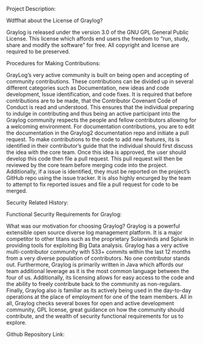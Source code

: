 
Project Description:

Wdffhat about the License of Graylog?



  Graylog is released under the version 3.0 of the GNU GPL General Public License. This license which affords end users the freedom to “run, study, share and modify the software” for free. All copyright and license are required to be preserved.

Procedures for Making Contributions:

  GrayLog’s very active community is built on being open and accepting of community contributions. These contributions can be divided up in several different categories such as Documentation, new ideas and code development, Issue identification, and code fixes. It is required that before contributions are to be made, that the Contributor Covenant Code of Conduct is read and understood. This ensures that the individual preparing to indulge in contributing and thus being an active participant into the Graylog community respects the people and fellow contributors allowing for a welcoming environment. For documentation contributions, you are to edit the documentation in the Graylog2 documentation repo and initiate a pull request. To make contributions to the code to add new features, its is identified in their contributor’s guide that the individual should first discuss the idea with the core team. Once this idea is approved, the user should develop this code then file a pull request. This pull request will then be reviewed by the core team before merging code into the project. Additionally, if a issue is identified, they must be reported on the project’s GitHub repo using the issue tracker. It is also highly encurged by the team to attempt to fix reported issues and file a pull request for code to be merged.

Security Related History:

Functional Security Requirements for Graylog:


What was our motivation for choosing Graylog?
Graylog is a powerful extensible open source diverse log management platform. It is a major competitor to other titans such as the proprietary Solarwinds and Splunk in providing tools for exploiting Big Data analysis. Graylog has a very active multi-contributor community with 533+ commits within the last 12 months from a very diverse population of contributors. No one contributor stands out. Furthermore, Graylog is primarily written in Java which affords our team additional leverage as it is the most common language between the four of us. Additionally, its licensing allows for easy access to the code and the ability to freely contribute back to the community as non-regulars. Finally, Graylog also is familiar as its actively being used in the day-to-day operations at the place of employment for one of the team members. All in all, Graylog checks several boxes for open and active development community, GPL license, great guidance on how the community should contribute, and the wealth of security functional requirements for us to explore.

Github Repository Link:




